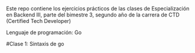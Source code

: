 
Este repo contiene los ejercicios prácticos de las clases de Especialización en Backend III, parte del bimestre 3, segundo año de la carrera de CTD (Certified Tech Developer)

Lenguaje de programación: Go


#Clase 1:  Sintaxis de go